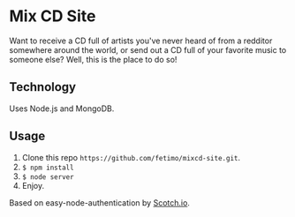 # Mix CD Site

Want to receive a CD full of artists you've never heard of from a redditor somewhere around the world, or send out a CD full of your favorite music to someone else? Well, this is the place to do so!

## Technology

Uses Node.js and MongoDB.

## Usage

1. Clone this repo `https://github.com/fetimo/mixcd-site.git`.
2. `$ npm install`
3. `$ node server`
4. Enjoy.

Based on easy-node-authentication by [Scotch.io](http://scotch.io/).